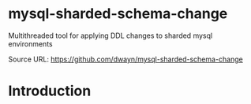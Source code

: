 mysql-sharded-schema-change
===========================

Multithreaded tool for applying DDL changes to sharded mysql environments


Source URL: https://github.com/dwayn/mysql-sharded-schema-change

# Introduction


